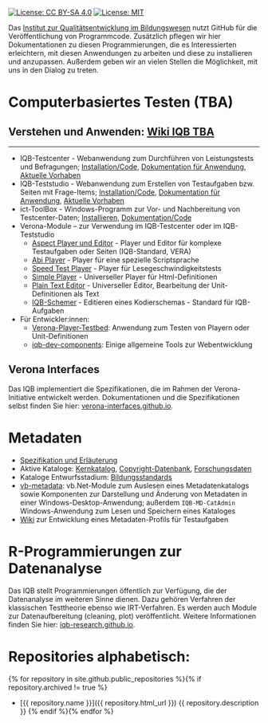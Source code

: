 [![License: CC BY-SA 4.0](https://img.shields.io/badge/License-CC%20BY--SA%204.0-lightgrey.svg)](https://creativecommons.org/licenses/by-sa/4.0/) [![License: MIT](https://img.shields.io/badge/License-MIT-yellow.svg?style=flat-square)](https://opensource.org/licenses/MIT)

Das [Institut zur Qualitätsentwicklung im Bildungswesen](https://www.iqb.hu-berlin.de) nutzt GitHub für die Veröffentlichung von Programmcode. Zusätzlich pflegen wir hier Dokumentationen zu diesen Programmierungen, die es Interessierten erleichtern, mit diesen Anwendungen zu arbeiten und diese zu installieren und anzupassen. Außerdem geben wir an vielen Stellen die Möglichkeit, mit uns in den Dialog zu treten. 

# Computerbasiertes Testen (TBA)
## Verstehen und Anwenden: [Wiki IQB TBA](https://github.com/iqb-berlin/iqb-berlin.github.io/wiki)

<hr/>

* IQB-Testcenter - Webanwendung zum Durchführen von Leistungstests und Befragungen; [Installation/Code](https://github.com/iqb-berlin/testcenter#readme), [Dokumentation für Anwendung](https://github.com/iqb-berlin/iqb-berlin.github.io/wiki/2-Testcenter), [Aktuelle Vorhaben](https://github.com/iqb-berlin/testcenter/issues)
* IQB-Teststudio - Webanwendung zum Erstellen von Testaufgaben bzw. Seiten mit Frage-Items; [Installation/Code](https://github.com/iqb-berlin/studio-lite#readme), [Dokumentation für Anwendung](https://github.com/iqb-berlin/iqb-berlin.github.io/wiki/3-Studio), [Aktuelle Vorhaben](https://github.com/iqb-berlin/studio-lite/issues)
* ict-ToolBox - Windows-Programm zur Vor- und Nachbereitung von Testcenter-Daten; [Installieren](https://www.iqb.hu-berlin.de/institut/ab/it/itc-ToolBox), [Dokumentation/Code](https://github.com/iqb-berlin/itc-toolbox#readme)
* Verona-Module – zur Verwendung im IQB-Testcenter oder im IQB-Teststudio
  * [Aspect Player und Editor](https://github.com/iqb-berlin/verona-modules-aspect/releases) - Player und Editor für komplexe Testaufgaben oder Seiten (IQB-Standard, VERA)
  * [Abi Player](https://github.com/iqb-berlin/verona-player-abi/releases) - Player für eine spezielle Scriptsprache
  * [Speed Test Player](https://github.com/iqb-berlin/verona-player-speedtest/releases) - Player für Lesegeschwindigkeitstests
  * [Simple Player](https://github.com/iqb-berlin/verona-player-simple/releases/latest) - Universeller Player für Html-Definitionen
  * [Plain Text Editor](https://github.com/iqb-berlin/verona-editor-plaintext/releases/latest) - Universeller Editor, Bearbeitung der Unit-Definitionen als Text
  * [IQB-Schemer](https://github.com/iqb-berlin/coding-components/releases/latest) - Editieren eines Kodierschemas - Standard für IQB-Aufgaben
* Für Entwickler:innen:
  * [Verona-Player-Testbed](https://github.com/iqb-berlin/verona-player-testbed#readme): Anwendung zum Testen von Playern oder Unit-Definitionen
  * [iqb-dev-components](https://github.com/iqb-berlin/iqb-dev-components#readme): Einige allgemeine Tools zur Webentwicklung

## Verona Interfaces
Das IQB implementiert die Spezifikationen, die im Rahmen der Verona-Initiative entwickelt werden. Dokumentationen und die Spezifikationen selbst finden Sie hier: [verona-interfaces.github.io](https://verona-interfaces.github.io/).
 
# <a name="metadata"></a>Metadaten
* [Spezifikation und Erläuterung](https://github.com/iqb-berlin/mdc-schemadefinition)
* Aktive Kataloge: [Kernkatalog](https://github.com/iqb-berlin/mdc-core), [Copyright-Datenbank](https://github.com/iqb-berlin/mdc-copyright), [Forschungsdaten](https://github.com/iqb-berlin/mdc-researchdata)
* Kataloge Entwurfsstadium: [Bildungsstandards](https://github.com/iqb-berlin/mdc-educational-standards)
* [vb-metadata](https://github.com/iqb-berlin/vb-metadata): vb.Net-Module zum Auslesen eines Metadatenkatalogs sowie Komponenten zur Darstellung und Änderung von Metadaten in einer Windows-Desktop-Anwendung; außerdem `IQB-MD-CatAdmin` Windows-Anwendung zum Lesen und Speichern eines Kataloges
* [Wiki](https://github.com/iqb-berlin/mdc-testunits/wiki) zur Entwicklung eines Metadaten-Profils für Testaufgaben

# <a name="rcode"></a> R-Programmierungen zur Datenanalyse
Das IQB stellt Programmierungen öffentlich zur Verfügung, die der Datenanalyse im weiteren Sinne dienen. Dazu gehören Verfahren der klassischen Testtheorie ebenso wie IRT-Verfahren. Es werden auch Module zur Datenaufbereitung (cleaning, plot) veröffentlicht. Weitere Informationen finden Sie hier: [iqb-research.github.io](https://iqb-research.github.io/). 

# Repositories alphabetisch:
{% for repository in site.github.public_repositories %}{% if repository.archived != true %}
* [{{ repository.name }}]({{ repository.html_url }}) {{ repository.description }} {% endif %}{% endfor %}
